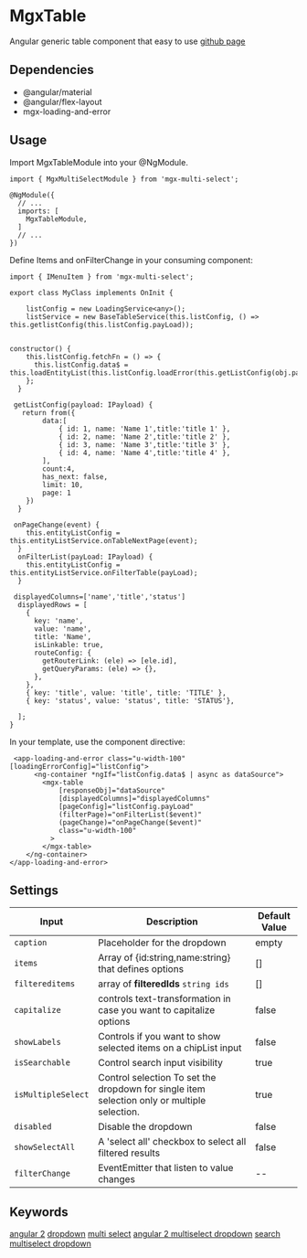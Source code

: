 # MgxTable

Angular generic table component that easy to use [github page](https://github.com/TheGostKasper/mgx-console/tree/master/projects/mgx-table)

## Dependencies

- @angular/material
- @angular/flex-layout
- mgx-loading-and-error

## Usage

Import MgxTableModule into your @NgModule.

```
import { MgxMultiSelectModule } from 'mgx-multi-select';

@NgModule({
  // ...
  imports: [
    MgxTableModule,
  ]
  // ...
})
```

Define Items and onFilterChange in your consuming component:

```
import { IMenuItem } from 'mgx-multi-select';

export class MyClass implements OnInit {

    listConfig = new LoadingService<any>();
    listService = new BaseTableService(this.listConfig, () => this.getlistConfig(this.listConfig.payLoad));


constructor() {
    this.listConfig.fetchFn = () => {
      this.listConfig.data$ = this.loadEntityList(this.listConfig.loadError(this.getListConfig(obj.payLoad)));
    };
  }

 getListConfig(payload: IPayload) {
   return from({
        data:[
            { id: 1, name: 'Name 1',title:'title 1' },
            { id: 2, name: 'Name 2',title:'title 2' },
            { id: 3, name: 'Name 3',title:'title 3' },
            { id: 4, name: 'Name 4',title:'title 4' },
        ],
        count:4,
        has_next: false,
        limit: 10,
        page: 1
    })
  }

 onPageChange(event) {
    this.entityListConfig = this.entityListService.onTableNextPage(event);
  }
  onFilterList(payLoad: IPayload) {
    this.entityListConfig = this.entityListService.onFilterTable(payLoad);
  }

 displayedColumns=['name','title','status']
  displayedRows = [
    {
      key: 'name',
      value: 'name',
      title: 'Name',
      isLinkable: true,
      routeConfig: {
        getRouterLink: (ele) => [ele.id],
        getQueryParams: (ele) => {},
      },
    },
    { key: 'title', value: 'title', title: 'TITLE' },
    { key: 'status', value: 'status', title: 'STATUS'},

  ];
}
```

In your template, use the component directive:

```
 <app-loading-and-error class="u-width-100" [loadingErrorConfig]="listConfig">
      <ng-container *ngIf="listConfig.data$ | async as dataSource">
        <mgx-table
            [responseObj]="dataSource"
            [displayedColumns]="displayedColumns"
            [pageConfig]="listConfig.payLoad"
            (filterPage)="onFilterList($event)"
            (pageChange)="onPageChange($event)"
            class="u-width-100"
          >
        </mgx-table>
    </ng-container>
</app-loading-and-error>
```

## Settings

| Input              | Description                                                                                 | Default Value |
| ------------------ | ------------------------------------------------------------------------------------------- | ------------- |
| `caption`          | Placeholder for the dropdown                                                                | empty         |
| `items`            | Array of {id:string,name:string} that defines options                                       | []            |
| `filtereditems`    | array of **filteredIds** `string ids`                                                       | []            |
| `capitalize`       | controls text-transformation in case you want to capitalize options                         | false         |
| `showLabels`       | Controls if you want to show selected items on a chipList input                             | false         |
| `isSearchable`     | Control search input visibility                                                             | true          |
| `isMultipleSelect` | Control selection To set the dropdown for single item selection only or multiple selection. | true          |
| `disabled`         | Disable the dropdown                                                                        | false         |
| `showSelectAll`    | A 'select all' checkbox to select all filtered results                                      | false         |
| `filterChange`     | EventEmitter that listen to value changes                                                   | --            |

## Keywords

[angular 2](https://www.npmjs.com/search?q=keywords:angular%202)
[dropdown](https://www.npmjs.com/search?q=keywords:dropdown)
[multi select](https://www.npmjs.com/search?q=keywords:multi%20select)
[angular 2 multiselect dropdown](https://www.npmjs.com/search?q=keywords:angular%202%20multiselect%20dropdown)
[search multiselect dropdown](https://www.npmjs.com/search?q=keywords:search%20multiselect%20dropdown)
